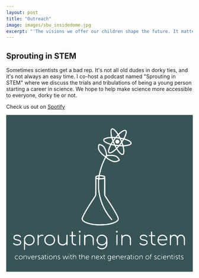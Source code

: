 ```yaml
---
layout: post
title: "Outreach"
image: images/sbu_insidedome.jpg
excerpt: "'The visions we offer our children shape the future. It matters what those visions are' - Carl Sagan"
---
```


## Sprouting in STEM

Sometimes scientists get a bad rep. It's not all old dudes in dorky ties, and it's not always an easy time. I co-host a podcast named "Sprouting in STEM" where we discuss the trials and tribulations of being a young person starting a career in science. We hope to help make science more accessible to everyone, dorky tie or not. 

Check us out on [Spotify](https://open.spotify.com/show/1YxNuzlhAEdFiCtaFMODnb?si=nbenPv7BQ6CUq_cXV6Y_0g)

![](images/podcastlogo.png)

